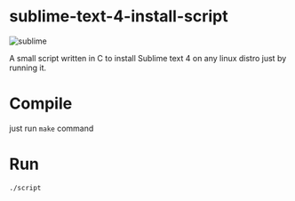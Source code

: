 # sublime-text-4-install-script

![sublime](https://www.sublimehq.com/images/sublime_text.png)

A small script written in C to install Sublime text 4 on any linux distro just by running it.

# Compile
just run ```make``` command

# Run
```./script```
